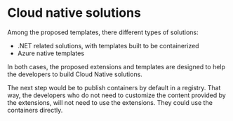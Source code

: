 # Cloud native solutions

Among the proposed templates, there different types of solutions:
 - .NET related solutions, with templates built to be containerized
 - Azure native templates

In both cases, the proposed extensions and templates are designed to help the developers to build Cloud Native solutions.

The next step would be to publish containers by default in a registry.
That way, the developers who do not need to customize the content provided by the extensions, will not need to use the extensions.
They could use the containers directly.